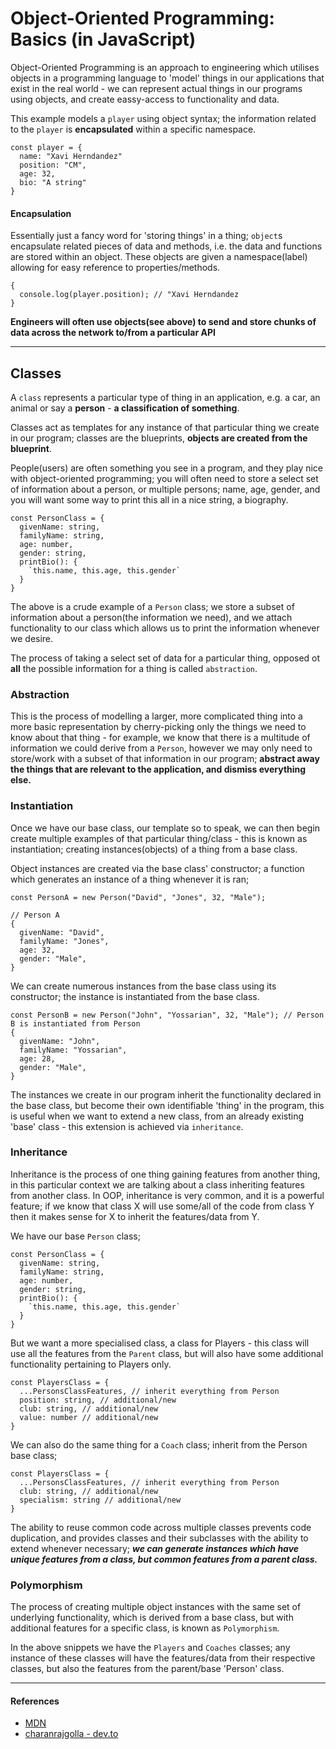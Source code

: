 # Object-Oriented Programming: Basics (in JavaScript)

Object-Oriented Programming is an approach to engineering which utilises objects in a programming language to 'model' things in our applications that exist in the real world - we can represent actual things in our programs using objects, and create eassy-access to functionality and data.

This example models a `player` using object syntax; the information related to the `player` is __encapsulated__ within a specific namespace.
```
const player = {
  name: "Xavi Herndandez"
  position: "CM",
  age: 32,
  bio: "A string"
}
```

#### Encapsulation
Essentially just a fancy word for 'storing things' in a thing; `object`s encapsulate related pieces of data and methods, i.e. the data and functions are stored within an object. These objects are given a namespace(label) allowing for easy reference to properties/methods.

```
{
  console.log(player.position); // "Xavi Herndandez
}
```

**Engineers will often use objects(see above) to send and store chunks of data across the network to/from a particular API**

---

## Classes
A `class` represents a particular type of thing in an application, e.g. a car, an animal or say a **person** - **a classification of something**. 

Classes act as templates for any instance of that particular thing we create in our program; classes are the blueprints, __objects are created from the blueprint__.

People(users) are often something you see in a program, and they play nice with object-oriented programming; you will often need to store a select set of information about a person, or multiple persons; name, age, gender, and you will want some way to print this all in a nice string, a biography.

```
const PersonClass = {
  givenName: string,
  familyName: string,
  age: number,
  gender: string,
  printBio(): {
    `this.name, this.age, this.gender`
  }
}
```

The above is a crude example of a `Person` class; we store a subset of information about a person(the information we need), and we attach functionality to our class which allows us to print the information whenever we desire.

The process of taking a select set of data for a particular thing, opposed ot __all__ the possible information for a thing is called `abstraction`.

### Abstraction
This is the process of modelling a larger, more complicated thing into a more basic representation by cherry-picking only the things we need to know about that thing - for example, we know that there is a multitude of information we could derive from a `Person`, however we may only need to store/work with a subset of that information in our program; **abstract away the things that are relevant to the application, and dismiss everything else.**


### Instantiation
Once we have our base class, our template so to speak, we can then begin create multiple examples of that particular thing/class - this is known as instantiation; creating instances(objects) of a thing from a base class.

Object instances are created via the base class' constructor; a function which generates an instance of a thing whenever it is ran;

```
const PersonA = new Person("David", "Jones", 32, "Male");
```

```
// Person A
{
  givenName: "David",
  familyName: "Jones",
  age: 32,
  gender: "Male",
}
```
We can create numerous instances from the base class using its constructor; the instance is instantiated from the base class.
```
const PersonB = new Person("John", "Yossarian", 32, "Male"); // Person B is instantiated from Person
{
  givenName: "John",
  familyName: "Yossarian",
  age: 28,
  gender: "Male",
}

```

The instances we create in our program inherit the functionality declared in the base class, but become their own identifiable 'thing' in the program, this is useful when we want to extend a new class, from an already existing 'base' class - this extension is achieved via `inheritance`. 

### Inheritance
Inheritance is the process of one thing gaining features from another thing, in this particular context we are talking about a class inheriting features from another class. In OOP, inheritance is very common, and it is a powerful feature; if we know that class X will use some/all of the code from class Y then it makes sense for X to inherit the features/data from Y. 

We have our base `Person` class;
```
const PersonClass = {
  givenName: string,
  familyName: string,
  age: number,
  gender: string,
  printBio(): {
    `this.name, this.age, this.gender`
  }
}
```
But we want a more specialised class, a class for Players - this class will use all the features from the `Parent` class, but will also have some additional functionality pertaining to Players only.
```
const PlayersClass = {
  ...PersonsClassFeatures, // inherit everything from Person
  position: string, // additional/new
  club: string, // additional/new
  value: number // additional/new
}
```

We can also do the same thing for a `Coach` class; inherit from the Person base class;
```
const PlayersClass = {
  ...PersonsClassFeatures, // inherit everything from Person
  club: string, // additional/new
  specialism: string // additional/new
}
```

The ability to reuse common code across multiple classes prevents code duplication, and provides classes and their subclasses  with the ability to extend whenever necessary; __*we can generate instances which have unique features from a class, but common features from a parent class.*__

### Polymorphism
The process of creating multiple object instances with the same set of underlying functionality, which is derived from a base class, but with additional features for a specific class, is known as `Polymorphism`.

In the above snippets we have the `Players` and `Coaches` classes; any instance of these classes will have the features/data from their respective classes, but also the features from the parent/base 'Person' class.


---
#### References
* [MDN](https://developer.mozilla.org/en-US/docs/Learn/JavaScript/Objects/Object-oriented_JS)
* [charanrajgolla - dev.to](https://dev.to/charanrajgolla/beginners-guide---object-oriented-programming)